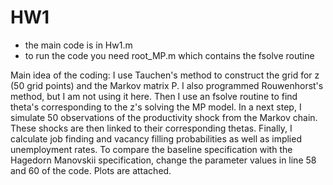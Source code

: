# HW1

- the main code is in Hw1.m 
- to run the code you need root_MP.m which contains the fsolve routine

Main idea of the coding: I use Tauchen's method to construct the grid for z (50 grid points) and the Markov matrix P. I also programmed 
Rouwenhorst's method, but I am not using it here. Then I use an fsolve routine to find theta's corresponding to the z's solving the MP model.
In a next step, I simulate 50 observations of the productivity shock from the Markov chain. These shocks are then linked to their 
corresponding thetas. Finally, I calculate job finding and vacancy filling probabilities as well as implied unemployment rates.
To compare the baseline specification with the Hagedorn Manovskii specification, change the parameter values in line 58 and 60 of the code.
Plots are attached. 
